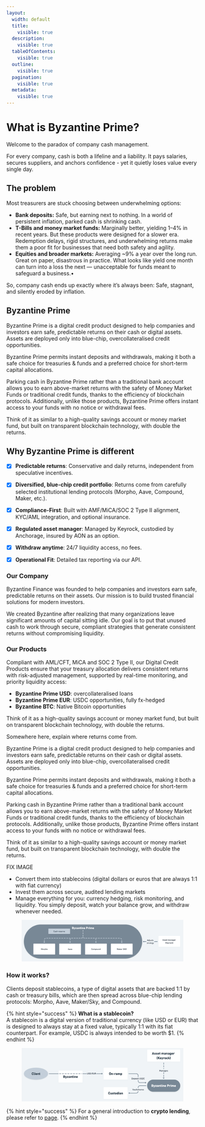 ```yaml
---
layout:
  width: default
  title:
    visible: true
  description:
    visible: true
  tableOfContents:
    visible: true
  outline:
    visible: true
  pagination:
    visible: true
  metadata:
    visible: true
---
```


# What is Byzantine Prime?

Welcome to the paradox of company cash management.

For every company, cash is both a lifeline and a liability. It pays salaries, secures suppliers, and anchors confidence - yet it quietly loses value every single day.

## The problem

Most treasurers are stuck choosing between underwhelming options:

* **Bank deposits:** Safe, but earning next to nothing. In a world of persistent inflation, parked cash is shrinking cash.
* **T-Bills and money market funds:** Marginally better, yielding 1–4% in recent years. But these products were designed for a slower era. Redemption delays, rigid structures, and underwhelming returns make them a poor fit for businesses that need both safety and agility.
* **Equities and broader markets:** Averaging \~9% a year over the long run. Great on paper, disastrous in practice. What looks like yield one month can turn into a loss the next — unacceptable for funds meant to safeguard a business.•

So, company cash ends up exactly where it’s always been: Safe, stagnant, and silently eroded by inflation.

## Byzantine Prime

Byzantine Prime is a digital credit product designed to help companies and investors earn safe, predictable returns on their cash or digital assets. Assets are deployed only into blue-chip, overcollateralised credit opportunities.

Byzantine Prime permits instant deposits and withdrawals, making it both a safe choice for treasuries & funds and a preferred choice for short-term capital allocations.

Parking cash in Byzantine Prime rather than a traditional bank account allows you to earn above-market returns with the safety of Money Market Funds or traditional credit funds, thanks to the efficiency of blockchain protocols. Additionally, unlike those products, Byzantine Prime offers instant access to your funds with no notice or withdrawal fees.

Think of it as similar to a high-quality savings account or money market fund, but built on transparent blockchain technology, with double the returns.

## Why Byzantine Prime is different

* [x] **Predictable returns**: Conservative and daily returns, independent from speculative incentives.
* [x] **Diversified, blue-chip credit portfolio**: Returns come from carefully selected institutional lending protocols (Morpho, Aave, Compound, Maker, etc.).
* [x] **Compliance-First**: Built with AMF/MiCA/SOC 2 Type II alignment, KYC/AML integration, and optional insurance.
* [x] **Regulated asset manager**: Managed by Keyrock, custodied by Anchorage, insured by AON as an option.
* [x] **Withdraw anytime**: 24/7 liquidity access, no fees.
* [x] **Operational Fit**: Detailed tax reporting via our API.





### Our Company

Byzantine Finance was founded to help companies and investors earn safe, predictable returns on their assets. Our mission is to build trusted financial solutions for modern investors.

We created Byzantine after realizing that many organizations leave significant amounts of capital sitting idle. Our goal is to put that unused cash to work through secure, compliant strategies that generate consistent returns without compromising liquidity.

### Our Products

Compliant with AML/CFT, MiCA and SOC 2 Type II, our Digital Credit Products ensure that your treasury allocation delivers consistent returns with risk-adjusted management, supported by real-time monitoring, and priority liquidity access:

* **Byzantine Prime USD**: overcollateralised loans
* **Byzantine Prime EUR**: USDC opportunities, fully fx-hedged
* **Byzantine BTC**: Native Bitcoin opportunities

Think of it as a high-quality savings account or money market fund, but built on transparent blockchain technology, with double the returns.











Somewhere here, explain where returns come from.









Byzantine Prime is a digital credit product designed to help companies and investors earn safe, predictable returns on their cash or digital assets. Assets are deployed only into blue-chip, overcollateralised credit opportunities.

Byzantine Prime permits instant deposits and withdrawals, making it both a safe choice for treasuries & funds and a preferred choice for short-term capital allocations.

Parking cash in Byzantine Prime rather than a traditional bank account allows you to earn above-market returns with the safety of Money Market Funds or traditional credit funds, thanks to the efficiency of blockchain protocols. Additionally, unlike those products, Byzantine Prime offers instant access to your funds with no notice or withdrawal fees.

Think of it as similar to a high-quality savings account or money market fund, but built on transparent blockchain technology, with double the returns.



FIX IMAGE

* Convert them into stablecoins (digital dollars or euros that are always 1:1 with fiat currency)
* Invest them across secure, audited lending markets
* Manage everything for you: currency hedging, risk monitoring, and liquidity. You simply deposit, watch your balance grow, and withdraw whenever needed.

<figure><img src="../.gitbook/assets/unknown.png" alt=""><figcaption></figcaption></figure>

### How it works?

Clients deposit stablecoins, a type of digital assets that are backed 1:1 by cash or treasury bills, which are then spread across blue-chip lending protocols: Morpho, Aave, Maker/Sky, and Compound.

{% hint style="success" %}
**What is a stablecoin?**\
A stablecoin is a digital version of traditional currency (like USD or EUR) that is designed to always stay at a fixed value, typically 1:1 with its fiat counterpart. For example, USDC is always intended to be worth $1.
{% endhint %}

<figure><img src="../.gitbook/assets/unknown (1).png" alt=""><figcaption></figcaption></figure>

{% hint style="success" %}
For a general introduction to **crypto lending**, please refer to [page](../digital-assets-101/what-is-digital-credit.md).
{% endhint %}
